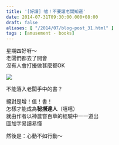 ```yaml
---
title: '[好讀] 噓！不要讓老闆知道'
date: 2014-07-31T09:30:00.000+08:00
draft: false
aliases: [ "/2014/07/blog-post_31.html" ]
tags : [amusement - books]
---
```


星期四好呀～  
老闆們都去了開會  
沒有人會打擾做甚麼都OK  

![](/images/parttimebook.jpg)

不能落入老闆手中的書？  
  
絕對是增！值！書！  
怎樣才能成為**秘撈達人**（嘻嘻）  
就由作者以神農嘗百草的經驗中一一道出  
圖加字易讀易懂  
  
然後是：心動不如行動～
